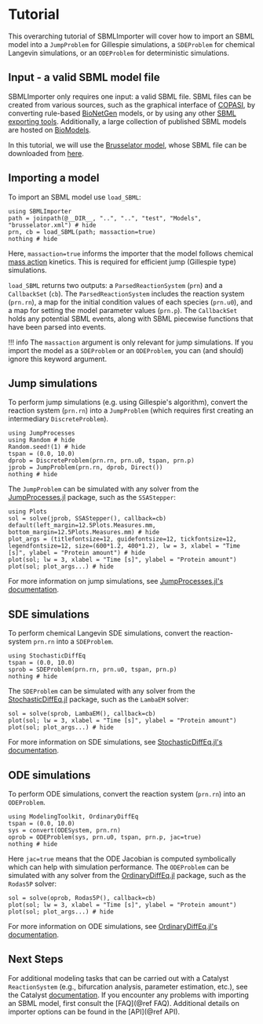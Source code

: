 # Tutorial

This overarching tutorial of SBMLImporter will cover how to import an SBML model into a `JumpProblem` for Gillespie simulations, a `SDEProblem` for chemical Langevin simulations, or an `ODEProblem` for deterministic simulations.

## Input - a valid SBML model file

SBMLImporter only requires one input: a valid SBML file. SBML files can be created from various sources, such as the graphical interface of [COPASI](https://copasi.org/), by converting rule-based [BioNetGen](https://github.com/RuleWorld/bionetgen) models, or by using any other [SBML exporting tools](https://sbml.org/software/). Additionally, a large collection of published SBML models are hosted on [BioModels](https://www.ebi.ac.uk/biomodels/).

In this tutorial, we will use the [Brusselator model](https://en.wikipedia.org/wiki/Brusselator), whose SBML file can be downloaded from [here](https://github.com/sebapersson/SBMLImporter.jl/blob/main/test/Models/brusselator.xml).

## Importing a model

To import an SBML model use `load_SBML`:

```@example 1
using SBMLImporter
path = joinpath(@__DIR__, "..", "..", "test", "Models", "brusselator.xml") # hide
prn, cb = load_SBML(path; massaction=true)
nothing # hide
```

Here, `massaction=true` informs the importer that the model follows chemical [mass action](https://en.wikipedia.org/wiki/Law_of_mass_action) kinetics. This is required for efficient jump (Gillespie type) simulations.

`load_SBML` returns two outputs: a `ParsedReactionSystem` (`prn`) and a `CallbackSet` (`cb`). The `ParsedReactionSystem` includes the reaction system (`prn.rn`), a map for the initial condition values of each species (`prn.u0`), and a map for setting the model parameter values (`prn.p`). The `CallbackSet` holds any potential SBML events, along with SBML piecewise functions that have been parsed into events.

!!! info
    The `massaction` argument is only relevant for jump simulations. If you import the model as a `SDEProblem` or an `ODEProblem`, you can (and should) ignore this keyword argument.

## Jump simulations

To perform jump simulations (e.g. using Gillespie's algorithm), convert the reaction system (`prn.rn`) into a `JumpProblem` (which requires first creating an intermediary `DiscreteProblem`).

```@example 1
using JumpProcesses
using Random # hide
Random.seed!(1) # hide
tspan = (0.0, 10.0)
dprob = DiscreteProblem(prn.rn, prn.u0, tspan, prn.p)
jprob = JumpProblem(prn.rn, dprob, Direct())
nothing # hide
```

The `JumpProblem` can be simulated with any solver from the [JumpProcesses.jl](https://github.com/SciML/JumpProcesses.jl) package, such as the `SSAStepper`:

```@example 1
using Plots
sol = solve(jprob, SSAStepper(), callback=cb)
default(left_margin=12.5Plots.Measures.mm, bottom_margin=12.5Plots.Measures.mm) # hide
plot_args = (titlefontsize=12, guidefontsize=12, tickfontsize=12, legendfontsize=12, size=(600*1.2, 400*1.2), lw = 3, xlabel = "Time [s]", ylabel = "Protein amount") # hide
plot(sol; lw = 3, xlabel = "Time [s]", ylabel = "Protein amount")
plot(sol; plot_args...) # hide
```

For more information on jump simulations, see [JumpProcesses.jl's documentation](https://github.com/SciML/JumpProcesses.jl).

## SDE simulations

To perform chemical Langevin SDE simulations, convert the reaction-system `prn.rn` into a `SDEProblem`.

```@example 1
using StochasticDiffEq
tspan = (0.0, 10.0)
sprob = SDEProblem(prn.rn, prn.u0, tspan, prn.p)
nothing # hide
```

The `SDEProblem` can be simulated with any solver from the [StochasticDiffEq.jl](https://github.com/SciML/StochasticDiffEq.jl) package, such as the `LambaEM` solver:

```@example 1
sol = solve(sprob, LambaEM(), callback=cb)
plot(sol; lw = 3, xlabel = "Time [s]", ylabel = "Protein amount")
plot(sol; plot_args...) # hide
```

For more information on SDE simulations, see [StochasticDiffEq.jl's documentation](https://github.com/SciML/StochasticDiffEq.jl).

## ODE simulations

To perform ODE simulations, convert the reaction system (`prn.rn`) into an `ODEProblem`.

```@example 1
using ModelingToolkit, OrdinaryDiffEq
tspan = (0.0, 10.0)
sys = convert(ODESystem, prn.rn)
oprob = ODEProblem(sys, prn.u0, tspan, prn.p, jac=true)
nothing # hide
```

Here `jac=true` means that the ODE Jacobian is computed symbolically which can help with simulation performance. The `ODEProblem` can be simulated with any solver from the [OrdinaryDiffEq.jl](https://github.com/SciML/OrdinaryDiffEq.jl) package, such as the `Rodas5P` solver:

```@example 1
sol = solve(oprob, Rodas5P(), callback=cb)
plot(sol; lw = 3, xlabel = "Time [s]", ylabel = "Protein amount")
plot(sol; plot_args...) # hide
```

For more information on ODE simulations, see [OrdinaryDiffEq.jl's documentation](https://github.com/SciML/OrdinaryDiffEq.jl).

## Next Steps

For additional modeling tasks that can be carried out with a Catalyst `ReactionSystem` (e.g., bifurcation analysis, parameter estimation, etc.), see the Catalyst [documentation](https://github.com/SciML/Catalyst.jl). If you encounter any problems with importing an SBML model, first consult the [FAQ](@ref FAQ). Additional details on importer options can be found in the [API](@ref API).
